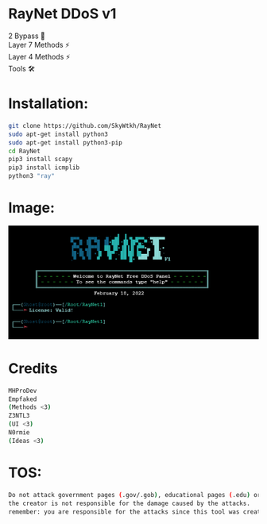 # RayNet DDoS v1
2 Bypass 🐐<br>Layer 7 Methods ⚡<br>Layer 4 Methods ⚡<br>Tools 🛠️<br>

# Installation:
```sh
git clone https://github.com/SkyWtkh/RayNet
sudo apt-get install python3
sudo apt-get install python3-pip
cd RayNet
pip3 install scapy
pip3 install icmplib
python3 "ray"
```
# Image:
![GitHub Logo](img.png)

# Credits
```sh
MHProDev
Empfaked
(Methods <3)
Z3NTL3
(UI <3)
N0rmie
(Ideas <3)
```

# TOS:
```sh
Do not attack government pages (.gov/.gob), educational pages (.edu) or the United States Department of Defense (.mil), 
the creator is not responsible for the damage caused by the attacks. 
remember: you are responsible for the attacks since this tool was created for educational purposes
```
